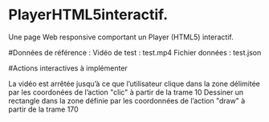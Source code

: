 # PlayerHTML5interactif.
Une page Web responsive comportant un Player (HTML5) interactif.

#Données de référence :
Vidéo de test : test.mp4
Fichier données : test.json

#Actions interactives à implémenter 

La vidéo est arrêtée jusqu’à ce que l’utilisateur clique dans la zone délimitée par les coordonées de l’action "clic" à partir de la trame 10
Dessiner un rectangle dans la zone définie par les coordonnées de l’action "draw" à partir de la trame 170
